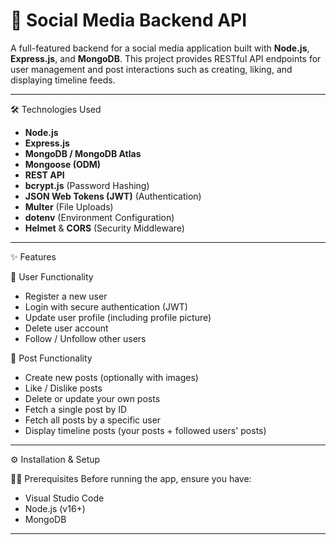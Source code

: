 # 📱 Social Media Backend API

A full-featured backend for a social media application built with **Node.js**, **Express.js**, and **MongoDB**. This project provides RESTful API endpoints for user management and post interactions such as creating, liking, and displaying timeline feeds.

---

🛠️ Technologies Used

- **Node.js**
- **Express.js**
- **MongoDB / MongoDB Atlas**
- **Mongoose (ODM)**
- **REST API**
- **bcrypt.js** (Password Hashing)
- **JSON Web Tokens (JWT)** (Authentication)
- **Multer** (File Uploads)
- **dotenv** (Environment Configuration)
- **Helmet** & **CORS** (Security Middleware)

---

✨ Features

👤 User Functionality
- Register a new user
- Login with secure authentication (JWT)
- Update user profile (including profile picture)
- Delete user account
- Follow / Unfollow other users

📝 Post Functionality
- Create new posts (optionally with images)
- Like / Dislike posts
- Delete or update your own posts
- Fetch a single post by ID
- Fetch all posts by a specific user
- Display timeline posts (your posts + followed users' posts)

---

⚙️ Installation & Setup

🧑‍💻 Prerequisites
Before running the app, ensure you have:

- Visual Studio Code
- Node.js (v16+)
- MongoDB

---


